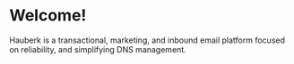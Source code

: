 # Welcome!

Hauberk is a transactional, marketing, and inbound email platform focused on reliability, and simplifying DNS management.
